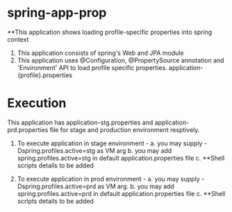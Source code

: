# spring-app-prop

**This application shows loading profile-specific properties into spring context

1.  This application consists of spring's Web and JPA module
2.  This application uses @Configuration, @PropertySource annotation and 'Environment' API to load profile specific properties.
application-{profile}.properties

# Execution

This application has application-stg.properties and application-prd.properties file for stage and production environment resptively.
1. To execute application in stage environment - 
    a.  you may supply -Dspring.profiles.active=stg as VM arg
    b.  you may add spring.profiles.active=stg in default application.properties file
    c.  **Shell scripts details to be added 

2. To execute application in prod environment - 
    a.  you may supply -Dspring.profiles.active=prd as VM arg.
    b.  you may add spring.profiles.active=prd in default application.properties file
    c.  **Shell scripts details to be added  
